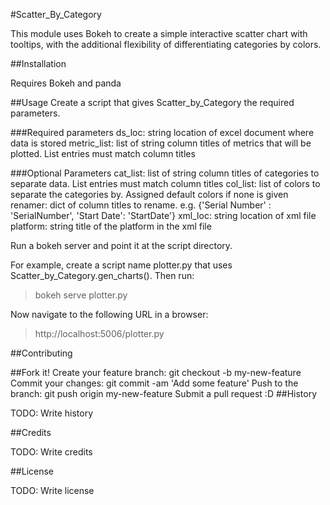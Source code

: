 #Scatter_By_Category

This module uses Bokeh to create a simple interactive scatter chart with tooltips, with the additional flexibility of differentiating categories by colors. 

##Installation

Requires Bokeh and panda


##Usage
Create a script that gives Scatter_by_Category the required parameters. 

###Required parameters
ds_loc: string location of excel document where data is stored
metric_list: list of string column titles of metrics that will be plotted. List entries must match column titles

###Optional Parameters
cat_list: list of string column titles of categories to separate data. List entries must match column titles
col_list: list of colors to separate the categories by. Assigned default colors if none is given
renamer: dict of column titles to rename. e.g. {'Serial Number' : 'SerialNumber', 'Start Date': 'StartDate'}
xml_loc: string location of xml file 
platform: string title of the platform in the xml file


Run a bokeh server and point it at the script directory. 

For example, create a script name plotter.py that uses Scatter_by_Category.gen_charts().
Then run:
>bokeh serve plotter.py

Now navigate to the following URL in a browser:
>http://localhost:5006/plotter.py


##Contributing

##Fork it!
Create your feature branch: git checkout -b my-new-feature
Commit your changes: git commit -am 'Add some feature'
Push to the branch: git push origin my-new-feature
Submit a pull request :D
##History

TODO: Write history

##Credits

TODO: Write credits

##License

TODO: Write license
